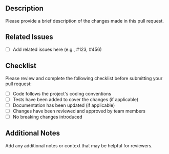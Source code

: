 ## Description

Please provide a brief description of the changes made in this pull request.

## Related Issues

- [ ] Add related issues here (e.g., #123, #456)

## Checklist

Please review and complete the following checklist before submitting your pull request:

- [ ] Code follows the project's coding conventions
- [ ] Tests have been added to cover the changes (if applicable)
- [ ] Documentation has been updated (if applicable)
- [ ] Changes have been reviewed and approved by team members
- [ ] No breaking changes introduced

## Additional Notes

Add any additional notes or context that may be helpful for reviewers.
